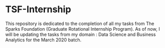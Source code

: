 # TSF-Internship
This repository is dedicated to the completion of all my tasks from The Sparks Foundation (Graduate Rotational Internship Program). As of now, I will be updating the tasks from my domain : Data Science and Business Analytics for the March 2020 batch.
